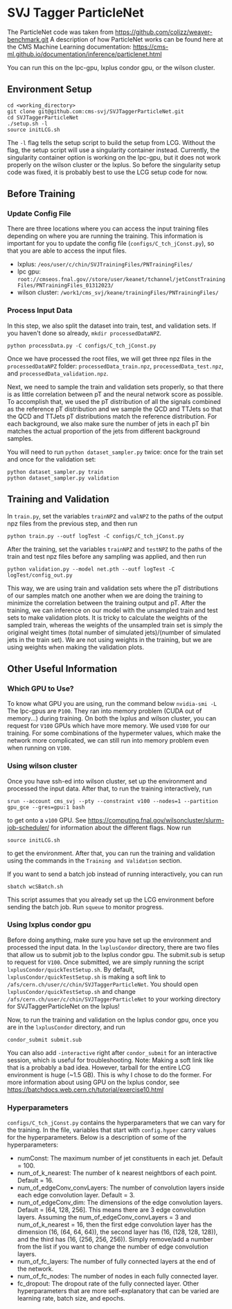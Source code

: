 # SVJ Tagger ParticleNet
The ParticleNet code was taken from https://github.com/colizz/weaver-benchmark.git
A description of how ParticleNet works can be found here at the CMS Machine Learning documentation: https://cms-ml.github.io/documentation/inference/particlenet.html

You can run this on the lpc-gpu, lxplus condor gpu, or the wilson cluster.

## Environment Setup
```
cd <working_directory>
git clone git@github.com:cms-svj/SVJTaggerParticleNet.git
cd SVJTaggerParticleNet
./setup.sh -l
source initLCG.sh
```
The `-l` flag tells the setup script to build the setup from LCG. Without the flag, the setup script will use a singularity container instead. Currently, the singularity container option is working on the lpc-gpu, but it does not work properly on the wilson cluster or the lxplus.
So before the singularity setup code was fixed, it is probably best to use the LCG setup code for now.

## Before Training
### Update Config File
There are three locations where you can access the input training files depending on where you are running the training.
This information is important for you to update the config file (`configs/C_tch_jConst.py`), so that you are able to access the input files. 
- lxplus: `/eos/user/c/chin/SVJTrainingFiles/PNTrainingFiles/`
- lpc gpu: `root://cmseos.fnal.gov//store/user/keanet/tchannel/jetConstTrainingFiles/PNTrainingFiles_01312023/`
- wilson cluster: `/work1/cms_svj/keane/trainingFiles/PNTrainingFiles/`
### Process Input Data
In this step, we also split the dataset into train, test, and validation sets. If you haven't done so already, `mkdir processedDataNPZ`.
```
python processData.py -C configs/C_tch_jConst.py
```
Once we have processed the root files, we will get three npz files in the `processedDataNPZ` folder: `processedData_train.npz`, `processedData_test.npz`, and `processedData_validation.npz`.

Next, we need to sample the train and validation sets properly, so that there is as little correlation between pT and the neural network score as possible. To accomplish that, we used the pT distribution of all the signals combined as the reference pT distribution and we sample the QCD and TTJets so that the QCD and TTJets pT distributions match the reference distribution. For each background, we also make sure the number of jets in each pT bin matches the actual proportion of the jets from different background samples. 

You will need to run `python dataset_sampler.py` twice: once for the train set and once for the validation set:
```
python dataset_sampler.py train
python dataset_sampler.py validation
```
## Training and Validation
In `train.py`, set the variables `trainNPZ` and `valNPZ` to the paths of the output npz files from the previous step, and then run
```
python train.py --outf logTest -C configs/C_tch_jConst.py
```
After the training, set the variables `trainNPZ` and `testNPZ` to the paths of the train and test npz files before any sampling was applied, and then run
```
python validation.py --model net.pth --outf logTest -C logTest/config_out.py
```
This way, we are using train and validation sets where the pT distributions of our samples match one another when we are doing the training to minimize the correlation between the training output and pT. After the training, we can inference on our model with the unsampled train and test sets to make validation plots. It is tricky to calculate the weights of the sampled train, whereas the weights of the unsampled train set is simply the original weight times (total number of simulated jets)/(number of simulated jets in the train set). We are not using weights in the training, but we are using weights when making the validation plots.

## Other Useful Information

### Which GPU to Use?
To know what GPU you are using, run the command below
`nvidia-smi -L`
The lpc-gpus are `P100`. They ran into memory problem (CUDA out of memory...) during training. 
On both the lxplus and wilson cluster, you can request for `V100` GPUs which have more memory. We used `V100` for our training. For some combinations of the hypermeter values, which make the network more complicated, we can still run into memory problem even when running on `V100`.

### Using wilson cluster
Once you have ssh-ed into wilson cluster, set up the environment and processed the input data.
After that, to run the training interactively, run
```
srun --account cms_svj --pty --constraint v100 --nodes=1 --partition gpu_gce --gres=gpu:1 bash
```
to get onto a `v100` GPU. See https://computing.fnal.gov/wilsoncluster/slurm-job-scheduler/ for information about the different flags.
Now run
```
source initLCG.sh
```
to get the environment. After that, you can run the training and validation using the commands in the `Training and Validation` section.

If you want to send a batch job instead of running interactively, you can run
```
sbatch wcSBatch.sh
```
This script assumes that you already set up the LCG environment before sending the batch job. Run `squeue` to monitor progress.

### Using lxplus condor gpu
Before doing anything, make sure you have set up the environment and processed the input data.
In the `lxplusCondor` directory, there are two files that allow us to submit job to the lxplus condor gpu.
The submit.sub is setup to request for `V100`. Once submitted, we are simply running the script `lxplusCondor/quickTestSetup.sh`. 
By default, `lxplusCondor/quickTestSetup.sh` is making a soft link to `/afs/cern.ch/user/c/chin/SVJTaggerParticleNet`.
You should open `lxplusCondor/quickTestSetup.sh` and change `/afs/cern.ch/user/c/chin/SVJTaggerParticleNet` to your working directory for SVJTaggerParticleNet on the lxplus!

Now, to run the training and validation on the lxplus condor gpu, once you are in the `lxplusCondor` directory, and run
```
condor_submit submit.sub
```
You can also add `-interactive` right after `condor_submit` for an interactive session, which is useful for troubleshooting.
Note: Making a soft link like that is a probably a bad idea. However, tarball for the entire LCG environment is huge (~1.5 GB). This is why I chose to do the former. 
For more information about using GPU on the lxplus condor, see https://batchdocs.web.cern.ch/tutorial/exercise10.html
### Hyperparameters
`configs/C_tch_jConst.py` contains the hyperparameters that we can vary for the training.
In the file, variables that start with `config.hyper` carry values for the hyperparameters.
Below is a description of some of the hyperparameters:
- numConst: The maximum number of jet constituents in each jet. Default = 100.
- num_of_k_nearest: The number of k nearest neightbors of each point. Default = 16.
- num_of_edgeConv_convLayers: The number of convolution layers inside each edge convolution layer. Default = 3.
- num_of_edgeConv_dim: The dimensions of the edge convolution layers. Default = [64, 128, 256]. This means there are 3 edge convolution layers. Assuming the num_of_edgeConv_convLayers = 3 and num_of_k_nearest = 16, then the first edge convolution layer has the dimension (16, (64, 64, 64)), the second layer has (16, (128, 128, 128)), and the third has (16, (256, 256, 256)). Simply remove/add a number from the list if you want to change the number of edge convolution layers.
- num_of_fc_layers: The number of fully connected layers at the end of the network.
- num_of_fc_nodes: The number of nodes in each fully connected layer.
- fc_dropout: The dropout rate of the fully connected layer.
Other hyperparameters that are more self-explanatory that can be varied are learning rate, batch size, and epochs.
